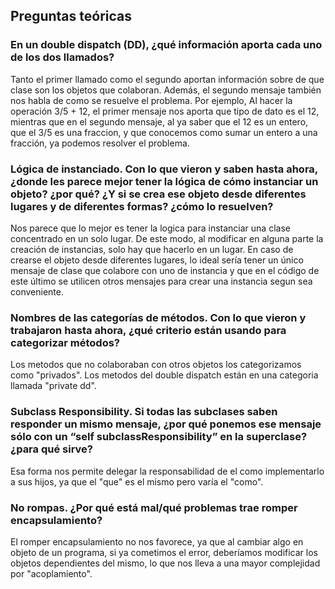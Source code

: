 ## Preguntas teóricas

### En un double dispatch (DD), ¿qué información aporta cada uno de los dos llamados?
Tanto el primer llamado como el segundo aportan información sobre de que clase son los objetos que colaboran. Además, el segundo mensaje también nos habla de como se resuelve el problema. Por ejemplo, Al hacer la operación 3/5 + 12, el primer mensaje nos aporta que tipo de dato es el 12, mientras que en el segundo mensaje, al ya saber que el 12 es un entero, que el 3/5 es una fraccion, y que conocemos como sumar un entero a una fracción, ya podemos resolver el problema.

### Lógica de instanciado. Con lo que vieron y saben hasta ahora, ¿donde les parece mejor tener la lógica de cómo instanciar un objeto? ¿por qué? ¿Y si se crea ese objeto desde diferentes lugares y de diferentes formas? ¿cómo lo resuelven?
Nos parece que lo mejor es tener la logica para instanciar una clase concentrado en un solo lugar. De este modo, al modificar en alguna parte la creación de instancias, solo hay que hacerlo en un lugar. En caso de crearse el objeto desde diferentes lugares, lo ideal sería tener un único mensaje de clase que colabore con uno de instancia y que en el código de este último se utilicen otros mensajes para crear una instancia segun sea conveniente.

### Nombres de las categorías de métodos. Con lo que vieron y trabajaron hasta ahora, ¿qué criterio están usando para categorizar métodos?
Los metodos que no colaboraban con otros objetos los categorizamos como "privados". Los metodos del double dispatch están en una categoria llamada "private dd".

### Subclass Responsibility. Si todas las subclases saben responder un mismo mensaje, ¿por qué ponemos ese mensaje sólo con un “self subclassResponsibility” en la superclase? ¿para qué sirve?
Esa forma nos permite delegar la responsabilidad de el como implementarlo a sus hijos, ya que el "que" es el mismo pero varía el "como".

### No rompas. ¿Por qué está mal/qué problemas trae romper encapsulamiento?
El romper encapsulamiento no nos favorece, ya que al cambiar algo en objeto de un programa, si ya cometimos el error, deberíamos modificar los objetos dependientes del mismo, lo que nos lleva a una mayor complejidad por "acoplamiento".
